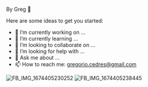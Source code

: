By Greg 👋

Here are some ideas to get you started:

- 🔭 I’m currently working on ...
- 🌱 I’m currently learning ...
- 👯 I’m looking to collaborate on ...
- 🤔 I’m looking for help with ...
- 💬 Ask me about ...
- 📫 How to reach me: gregorio.cedres@gmail.com

![FB_IMG_1674405230252](https://user-images.githubusercontent.com/123317569/213931164-e02b981d-3cbf-4256-923d-a6bd3767bb33.jpg)
![FB_IMG_1674405238445](https://user-images.githubusercontent.com/123317569/213931170-ec5d0d72-9976-4b46-90e9-f74230638c34.jpg)
